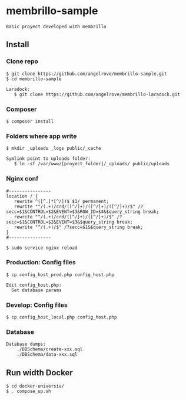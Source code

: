 # membrillo-sample
    Basic proyect developed with membrillo


## Install

### Clone repo
    $ git clone https://github.com/angelrove/membrillo-sample.git
    $ cd membrillo-sample

    Laradock:
       $ git clone https://github.com/angelrove/membrillo-laradock.git

### Composer
    $ composer install

### Folders where app write

    $ mkdir _uploads _logs public/_cache

    Symlink point to uploads folder:
       $ ln -sf /var/www/[proyect_folder]/_uploads/ public/uploads

### Nginx conf

    #----------------
    location / {
       rewrite ^([^.]*[^/])$ $1/ permanent;
       rewrite "^/(.+)/crd/([^/]+)/([^/]+)/([^/]+)/$" /?secc=$1&CONTROL=$2&EVENT=$3&ROW_ID=$4&$query_string break;
       rewrite "^/(.+)/crd/([^/]+)/([^/]+)/$" /?secc=$1&CONTROL=$2&EVENT=$3&$query_string break;
       rewrite "^/(.+)/$" /?secc=$1&$query_string break;
    }
    #----------------

    $ sudo service nginx reload

### Production: Config files

    $ cp config_host_prod.php config_host.php

    Edit config_host.php:
      Set database params

### Develop: Config files

    $ cp config_host_local.php config_host.php

### Database

    Database dumps:
        ./DBSchema/create-xxx.sql
        ./DBSchema/data-xxx.sql

## Run width Docker

    $ cd docker-universia/
    $ . compose_up.sh

